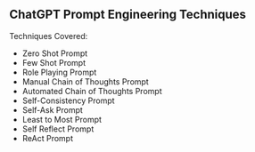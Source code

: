 ## ChatGPT Prompt Engineering Techniques

Techniques Covered:
- Zero Shot Prompt
- Few Shot Prompt
- Role Playing Prompt
- Manual Chain of Thoughts Prompt
- Automated Chain of Thoughts Prompt
- Self-Consistency Prompt
- Self-Ask Prompt
- Least to Most Prompt
- Self Reflect Prompt
- ReAct Prompt
